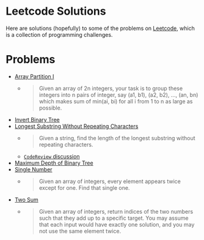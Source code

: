 # Leetcode Solutions

Here are solutions (hopefully) to some of the problems on [Leetcode](https://leetcode.com/), which is a collection of programming challenges.

# Problems

* [Array Partition I](https://leetcode.com/problems/array-partition-i/description/)
    * > Given an array of 2n integers, your task is to group these integers into n pairs of integer, say (a1, b1), (a2, b2), ..., (an, bn) which makes sum of min(ai, bi) for all i from 1 to n as large as possible.
* [Invert Binary Tree](https://leetcode.com/problems/invert-binary-tree/description/)
* [Longest Substring Without Repeating Characters](https://leetcode.com/problems/longest-substring-without-repeating-characters/description/)
    * > Given a string, find the length of the longest substring without repeating characters.
    * [`CodeReview` discussion](https://github.com/jaebradley/leetcode/blob/master/codereview/IdentifyLengthOfLongestSubstringWithoutRepeatingCharacters.md)
* [Maximum Depth of Binary Tree](https://leetcode.com/problems/maximum-depth-of-binary-tree/description/)
* [Single Number](https://leetcode.com/problems/single-number/description/)
    * > Given an array of integers, every element appears twice except for one. Find that single one.
* [Two Sum](https://leetcode.com/problems/two-sum/description/)
    * > Given an array of integers, return indices of the two numbers such that they add up to a specific target.
      > You may assume that each input would have exactly one solution, and you may not use the same element twice.
